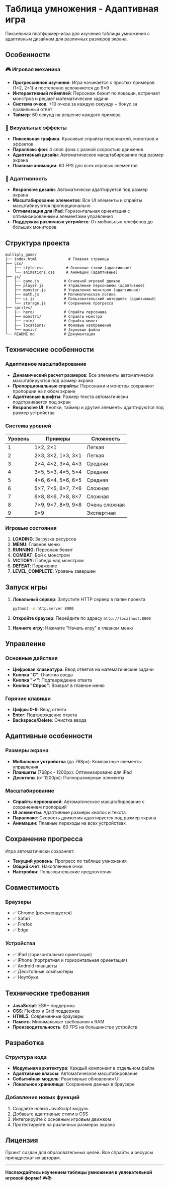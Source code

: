 # Таблица умножения - Адаптивная игра

Пиксельная платформер-игра для изучения таблицы умножения с адаптивным дизайном для различных размеров экрана.

## Особенности

### 🎮 Игровая механика
- **Прогрессивное изучение**: Игра начинается с простых примеров (1×2, 2×1) и постепенно усложняется до 9×9
- **Интерактивный геймплей**: Персонаж бежит по локации, встречает монстров и решает математические задачи
- **Система очков**: +10 очков за каждую секунду + бонус за правильный ответ
- **Таймер**: 60 секунд на решение каждого примера

### 🎨 Визуальные эффекты
- **Пиксельная графика**: Красивые спрайты персонажей, монстров и эффектов
- **Параллакс фон**: 4 слоя фона с разной скоростью движения
- **Адаптивный дизайн**: Автоматическое масштабирование под размер экрана
- **Плавные анимации**: 60 FPS для всех игровых элементов

### 📱 Адаптивность
- **Responsive дизайн**: Автоматически адаптируется под размер экрана
- **Масштабирование элементов**: Все UI элементы и спрайты масштабируются пропорционально
- **Оптимизация для iPad**: Горизонтальная ориентация с оптимизированными элементами управления
- **Поддержка различных устройств**: От мобильных телефонов до больших мониторов

## Структура проекта

```
multiply_game/
├── index.html              # Главная страница
├── css/
│   ├── style.css          # Основные стили (адаптивные)
│   └── animations.css     # Анимации (адаптивные)
├── js/
│   ├── game.js           # Основной игровой движок
│   ├── player.js         # Управление персонажем (адаптивное)
│   ├── monster.js        # Управление монстром (адаптивное)
│   ├── math.js           # Математическая логика
│   ├── ui.js             # Пользовательский интерфейс (адаптивный)
│   └── storage.js        # Сохранение прогресса
├── sprites/
│   ├── hero/             # Спрайты персонажа
│   ├── monstr1/          # Спрайты монстра
│   ├── coin/             # Спрайты монет
│   ├── location1/        # Фоновые изображения
│   └── music/            # Звуковые файлы
└── README.md             # Документация
```

## Технические особенности

### Адаптивное масштабирование
- **Динамический расчет размеров**: Все элементы автоматически масштабируются под размер экрана
- **Пропорциональные спрайты**: Персонажи и монстры сохраняют пропорции на любом экране
- **Адаптивные шрифты**: Размер текста автоматически подстраивается под экран
- **Responsive UI**: Кнопки, таймер и другие элементы адаптируются под размер устройства

### Система уровней
| Уровень | Примеры | Сложность |
|---------|---------|-----------|
| 1 | 1×2, 2×1 | Легкая |
| 2 | 2×3, 3×2, 1×3, 3×1 | Легкая |
| 3 | 2×4, 4×2, 3×4, 4×3 | Средняя |
| 4 | 3×5, 5×3, 4×5, 5×4 | Средняя |
| 5 | 4×6, 6×4, 5×6, 6×5 | Средняя |
| 6 | 5×7, 7×5, 6×7, 7×6 | Сложная |
| 7 | 6×8, 8×6, 7×8, 8×7 | Сложная |
| 8 | 7×9, 9×7, 8×9, 9×8 | Очень сложная |
| 9 | 9×9 | Экспертная |

### Игровые состояния
1. **LOADING**: Загрузка ресурсов
2. **MENU**: Главное меню
3. **RUNNING**: Персонаж бежит
4. **COMBAT**: Бой с монстром
5. **VICTORY**: Победа над монстром
6. **DEFEAT**: Поражение
7. **LEVEL_COMPLETE**: Уровень завершен

## Запуск игры

1. **Локальный сервер**: Запустите HTTP сервер в папке проекта
   ```bash
   python3 -m http.server 8000
   ```

2. **Откройте браузер**: Перейдите по адресу `http://localhost:8000`

3. **Начните игру**: Нажмите "Начать игру" в главном меню

## Управление

### Основные действия
- **Цифровая клавиатура**: Ввод ответов на математические задачи
- **Кнопка "C"**: Очистка ввода
- **Кнопка "✓"**: Подтверждение ответа
- **Кнопка "Сброс"**: Возврат в главное меню

### Горячие клавиши
- **Цифры 0-9**: Ввод ответа
- **Enter**: Подтверждение ответа
- **Backspace/Delete**: Очистка ввода

## Адаптивные особенности

### Размеры экрана
- **Мобильные устройства** (до 768px): Компактные элементы управления
- **Планшеты** (768px - 1200px): Оптимизировано для iPad
- **Десктопы** (от 1200px): Полноразмерные элементы

### Масштабирование
- **Спрайты персонажей**: Автоматическое масштабирование с сохранением пропорций
- **UI элементы**: Адаптивные размеры кнопок и текста
- **Параллакс**: Скорость движения адаптируется под размер экрана
- **Анимации**: Плавные переходы на всех устройствах

## Сохранение прогресса

Игра автоматически сохраняет:
- **Текущий уровень**: Прогресс по таблице умножения
- **Общий счет**: Накопленные очки
- **Настройки**: Пользовательские предпочтения

## Совместимость

### Браузеры
- ✅ Chrome (рекомендуется)
- ✅ Safari
- ✅ Firefox
- ✅ Edge

### Устройства
- ✅ iPad (горизонтальная ориентация)
- ✅ iPhone (портретная и горизонтальная ориентация)
- ✅ Android планшеты
- ✅ Десктопные компьютеры
- ✅ Ноутбуки

## Технические требования

- **JavaScript**: ES6+ поддержка
- **CSS**: Flexbox и Grid поддержка
- **HTML5**: Современные браузеры
- **Память**: Минимальные требования к RAM
- **Производительность**: 60 FPS на большинстве устройств

## Разработка

### Структура кода
- **Модульная архитектура**: Каждый компонент в отдельном файле
- **Адаптивные классы**: Автоматическое масштабирование
- **Событийная модель**: Реактивные обновления UI
- **Локальное хранилище**: Сохранение данных в браузере

### Добавление новых функций
1. Создайте новый JavaScript модуль
2. Добавьте адаптивные стили в CSS
3. Интегрируйте с основным игровым движком
4. Протестируйте на различных размерах экрана

## Лицензия

Проект создан для образовательных целей. Все спрайты и ресурсы принадлежат их авторам.

---

**Наслаждайтесь изучением таблицы умножения в увлекательной игровой форме!** 🎮📚 